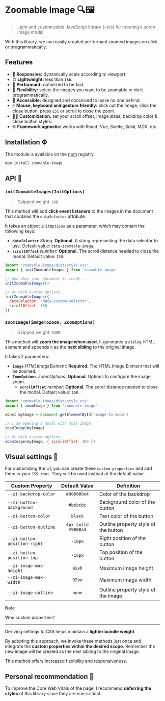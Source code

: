 # Zoomable Image 🔍🖼️

> Light and customizable JavaScript library (`~1Kb`) for creating a zoom image modal.

With this library, we can easily created performant zoomed images on click or programmatically.

## Features

- 📱 **Responsive:** dynamically scale according to viewport.
- ⚖️ **Lightweight:** less than `1kb`.
- 🚀 **Performant:** optimized to be fast.
- 🔎 **Flexibility:** select the images you want to be zoomable or do it programmatically.
- 🌈 **Accessible:** designed and conceived to leave no one behind.
- 🖱 **Mouse, keyboard and gesture friendly:** click out the image, click the close button, press `ESC` or scroll to close the zoom.
- 🕵🏽 **Customization:** set your scroll offset, image sizes, backdrop color & close button styles.
- 🌐 **Framework agnostic:** works with React, Vue, Svelte, Solid, MDX, etc.

## Installation ⚙️

The module is available on the [npm](https://www.npmjs.com) registry.

```sh
npm install zoomable-image
```

## API 🤖

### `initZoomableImages(InitOptions)`

> Gzipped weight: `1KB`

This method will add **click event listeners** to the images in the document that contains the `dataSelector` attribute.

It takes an object `InitOptions` as a parameter, which may contain the following keys:

- **`dataSelector`** _String_: **Optional**. A string representing the data selector to use. Default value: `data-zoomable-image`.
- **`scrollOffset`** _Number_: **Optional**. The scroll distance needed to close the modal. Default value: `150`.

```js
import 'zoomable-image/dist/style.css'
import { initZoomableImages } from 'zoomable-image'

// And when your document is ready...
initZoomableImages()

// Or with custom options..
initZoomableImages({
  dataSelector: 'data-custom-selector',
  scrollOffset: 300,
})
```

### `zoomImage(imageToZoom, ZoomOptions)`

> Gzipped weight: `948B`

This method will **zoom the image when used**. It generates a `dialog` HTML element and appends it as the **next sibling** to the original image.

It takes 2 parameters:

- **`image`** _HTMLImageElement_: **Required**. The HTML Image Element that will be zoomed.
- **`ZoomOptions`** _ZoomOptions_: **Optional**. Options to configure the image zoom.
  - **`scrollOffset`** _number_: **Optional**. The scroll distance needed to close the modal. Default value: `150`.

```js
import 'zoomable-image/dist/style.css'
import { zoomImage } from 'zoomable-image'

const myImage = document.getElementById('image-to-zoom')

// I am opening a modal with this image
zoomImage(myImage)

// Or with custom options..
zoomImage(myImage, { scrollOffset: 300 })
```

## Visual settings 🎨

For customizing the UI, you can create these `custom properties` and add them in your `CSS root`. They will be used instead of the default value.

| Custom Property              |    Default Value    | Definition                           |
| ---------------------------- | :-----------------: | ------------------------------------ |
| `--zi-backdrop-color`        |     `#000000e4`     | Color of the backdrop                |
| `--zi-button-background`     |      `#bcbcbc`      | Background color of the button       |
| `--zi-button-color`          |       `black`       | Text color of the button             |
| `--zi-button-outline`        | `4px solid #9000a3` | Outline property style of the button |
| `--zi-button-position-right` |       `-16px`       | Right position of the button         |
| `--zi-button-position-top`   |       `-16px`       | Top position of the button           |
| `--zi-image-max-height`      |       `92vh`        | Maximum image height                 |
| `--zi-image-max-width`       |       `92vw`        | Maximum image width                  |
| `--zi-image-outline`         |       `none`        | Outline property style of the image  |

> [!NOTE]
> Why custom properties?
>
> ---
>
> Deriving settings to CSS helps maintain a **lighter bundle weight**.
>
> By adopting this approach, we invoke these methods just once and integrate the **custom properties within the desired scope**. Remember the new image will be created as the next sibling to the original image.
>
> This method offers increased flexibility and responsiveness.

## Personal recommendation 📌

To improve the Core Web Vitals of the page, I recommend **deferring the styles** of this library since they are non-critical.
